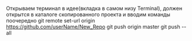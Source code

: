 Открываем терминал в идее(вкладка в самом низу Terminal), должен открытся в каталоге скопированного проекта и вводим команды поочередно
    git remote set-url origin https://github.com/userName/New_Repo
    git push origin master
    git push --all
